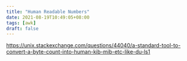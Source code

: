 ```yaml
---
title: "Human Readable Numbers"
date: 2021-08-19T10:49:05+08:00
tags: [awk]
draft: false
---
```


https://unix.stackexchange.com/questions/44040/a-standard-tool-to-convert-a-byte-count-into-human-kib-mib-etc-like-du-ls1
